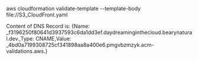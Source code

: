 aws cloudformation validate-template --template-body file://S3_CloudFront.yaml

Content of DNS Record is: {Name: _f3196250f80641d3937593c6da1dd3ef.daydreaminginthecloud.bearynatural.dev.,Type: CNAME,Value: _4bd0a7199308725cf341898aa8a400e6.pmgvbzmzyk.acm-validations.aws.}